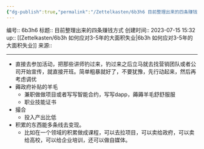 ```yaml
---
{"dg-publish":true,"permalink":"/Zettelkasten/6b3h6 目前整理出来的四条赚钱方式/","dgPassFrontmatter":true}
---
```


编号:: 6b3h6
标题:: 目前整理出来的四条赚钱方式
创建时间:: 2023-07-15 15:32
up:: [[Zettelkasten/6b3h 如何应对3-5年的大面积失业\|6b3h 如何应对3-5年的大面积失业]]
来源:: 

---

- 直接去参加活动，把那些讲师钓过来，钓过来之后立马就去找营销团队或者公司开始宣传，就直接开班。简单粗暴就好了，不要犹豫，先行动起来，然后再考虑调优
- 薅政府补贴的羊毛
	- 兼职做做项目或者写写智能合约，写写dapp，薅薅羊毛舒舒服服
	- 职业技能证书
- 撮合
	- 投入产出比低
- 积累的东西能多条线去变现。
	- 比如在一个领域的积累做成课程，可以去拉项目，可以卖给政府，可以卖给高校，可以给企业培训，还可以做自媒体。
